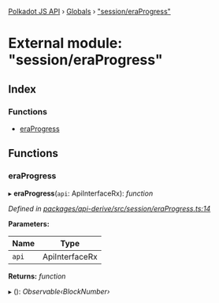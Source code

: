 [Polkadot JS API](../README.md) › [Globals](../globals.md) › ["session/eraProgress"](_session_eraprogress_.md)

# External module: "session/eraProgress"

## Index

### Functions

* [eraProgress](_session_eraprogress_.md#eraprogress)

## Functions

###  eraProgress

▸ **eraProgress**(`api`: ApiInterfaceRx): *function*

*Defined in [packages/api-derive/src/session/eraProgress.ts:14](https://github.com/polkadot-js/api/blob/8b518a909b/packages/api-derive/src/session/eraProgress.ts#L14)*

**Parameters:**

Name | Type |
------ | ------ |
`api` | ApiInterfaceRx |

**Returns:** *function*

▸ (): *Observable‹BlockNumber›*
